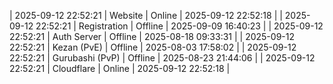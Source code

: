 | 2025-09-12 22:52:21 | Website | Online | 2025-09-12 22:52:18 |
| 2025-09-12 22:52:21 | Registration | Offline | 2025-09-09 16:40:23 |
| 2025-09-12 22:52:21 | Auth Server | Offline | 2025-08-18 09:33:31 |
| 2025-09-12 22:52:21 | Kezan (PvE) | Offline | 2025-08-03 17:58:02 |
| 2025-09-12 22:52:21 | Gurubashi (PvP) | Offline | 2025-08-23 21:44:06 |
| 2025-09-12 22:52:21 | Cloudflare | Online | 2025-09-12 22:52:18 |
